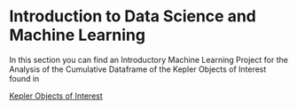 # Introduction to Data Science and Machine Learning

In this section you can find an Introductory Machine Learning Project for the Analysis of the Cumulative Dataframe of the Kepler Objects of Interest found in

[Kepler Objects of Interest](https://exoplanetarchive.ipac.caltech.edu/cgi-bin/TblView/nph-tblView?app=ExoTbls&config=cumulative)
